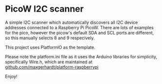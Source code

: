 # PicoW I2C scanner

A simple I2C scanner which automatically discovers all I2C device addresses connected to a Raspberry Pi PicoW. There are lots of examples for the pico, however the picow's default SDA and SCL ports are different, so this manually selects 8 and 9 respecively.

This project uses PlatformIO as the template.

Please note the platform.ini file as it uses the Arduino libraries for simplicity, specifically Wire.h, which are maintained at [github.com/maxgerhardt/platform-raspberrypi](https://github.com/maxgerhardt/platform-raspberrypi)

Enjoy!
